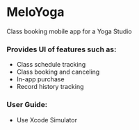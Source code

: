 # MeloYoga

Class booking mobile app for a Yoga Studio

### Provides UI of features such as:
- Class schedule tracking
-	Class booking and canceling
-	In-app purchase
-	Record history tracking

### User Guide:
- Use Xcode Simulator
